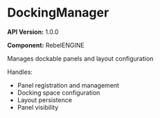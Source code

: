 # DockingManager

**API Version:** 1.0.0

**Component:** RebelENGINE

Manages dockable panels and layout configuration

Handles:
- Panel registration and management
- Docking space configuration
- Layout persistence
- Panel visibility


